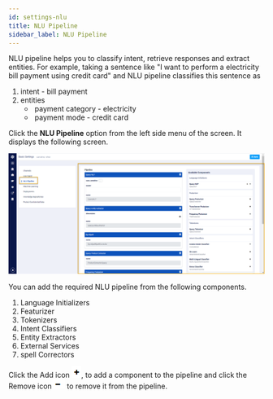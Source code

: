 ```yaml
---
id: settings-nlu
title: NLU Pipeline
sidebar_label: NLU Pipeline
---
```


NLU pipeline helps you to classify intent, retrieve responses and extract entities. For example, taking a sentence like "I want to perform a electricity bill payment using credit card" and NLU pipeline classifies this sentence as

1. intent - bill payment
2. entities
   - ​	payment category - electricity
   - ​	payment mode - credit card

Click the **NLU Pipeline** option from the left side menu of the screen. It displays the following screen.

![](assets\CA_101.png)

You can add the required NLU pipeline from the following components.

1. Language Initializers
2. Featurizer
3. Tokenizers
4. Intent Classifiers
5. Entity Extractors
6. External Services
7. spell Correctors

Click the Add icon ![](assets\CA_102.png), to add a component to the pipeline and click the Remove icon![](assets\CA_103.png) to remove it from the pipeline.